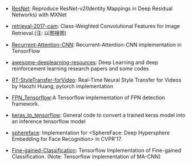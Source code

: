 - [ResNet](https://github.com/tornadomeet/ResNet): Reproduce ResNet-v2(Identity Mappings in Deep Residual Networks) with MXNet

- [retrieval-2017-cam](https://github.com/imatge-upc/retrieval-2017-cam): Class-Weighted Convolutional Features for Image Retrieval.(注: 以图搜图)

- [Recurrent-Attention-CNN](https://github.com/Michael-Jing/Recurrent-Attention-CNN): Recurrent-Attention-CNN implementation in TensorFlow

- [awesome-deeplearning-resources](https://github.com/endymecy/awesome-deeplearning-resources): Deep Learning and deep reinforcement learning research papers and some codes

- [RT-StyleTransfer-forVideo](https://github.com/curaai/RT-StyleTransfer-forVideo): Real-Time Neural Style Transfer for Videos by Haozhi Huang, pytorch implementation

- [FPN_Tensorflow](https://github.com/yangxue0827/FPN_Tensorflow):A Tensorflow implementation of FPN detection framework. 

- [keras_to_tensorflow](https://github.com/amir-abdi/keras_to_tensorflow): General code to convert a trained keras model into an inference tensorflow model

- [sphereface](https://github.com/wy1iu/sphereface): Implementation for <SphereFace: Deep Hypersphere Embedding for Face Recognition> in CVPR'17.

- [Fine-gained-Classification](https://github.com/wanzysky/Fine-gained-Classification): Tensorflow Implementation of Fine-gained Classification. (Note: Tensorflow implementation of MA-CNN)
